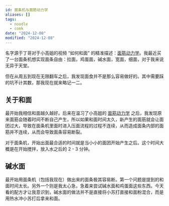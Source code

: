 ```yaml
---
id: 面条机与面筋动力学
aliases: []
tags:
  - noodle
  - cook
date: "2024-12-08"
modified: "2024-12-08"
---
```


名字源于丁哥对于小高姐的视频 “如何和面” 的精准描述：[面筋动力学](https://www.bilibili.com/video/BV1Sc41187ZG)。我最近买了一台面条机想实现面条自由：拉面，鸡蛋面，碱水面，宽面，细面，对于我来说无异于天堂。

但在从周五到现在无限翻车之后，我发现面食并不是那么容易做好的。其中需要踩的坑不计其数，那我现在就来略记一二。

## 关于和面

最开始我相信和面越久越好。后来在温习了小高姐的 [面筋动力学](https://www.bilibili.com/video/BV1Sc41187ZG) 之后，我发现原来面筋会随着时间不断自己产生，所以如果和面时间太久，新产生的面筋就会让面团过大，导致在面条机里面时进入压面流程的过程不连续，从而造成面条内部的面筋并不连续，从而会导致面条容易断裂。

对于面条机，开始出面最合适的时间就是当小小的面团开始产生之后。这个时间大概是在开始搅拌，放入水之后的 2 - 3 分钟。

## 碱水面

最开始用面条机（包括我现在）做出来的面条极其容易断。第一个问题是提到的和面时间太长。另外一个则是我太心急，急着来尝试碱水面和鸡蛋面这些东西。今天看的配方才让我意识到，碱水面的做法并不是直接将小苏打直接和面粉混合，而是用热水冲小苏打后拿来和面。
